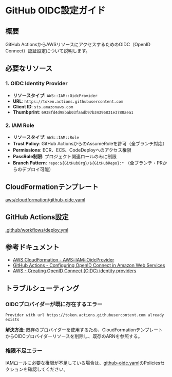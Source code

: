 # GitHub OIDC設定ガイド

## 概要
GitHub ActionsからAWSリソースにアクセスするためのOIDC（OpenID Connect）認証設定について説明します。

## 必要なリソース

### 1. OIDC Identity Provider
- **リソースタイプ**: `AWS::IAM::OidcProvider`
- **URL**: `https://token.actions.githubusercontent.com`
- **Client ID**: `sts.amazonaws.com`
- **Thumbprint**: `6938fd4d98bab03faadb97b34396831e3780aea1`

### 2. IAM Role
- **リソースタイプ**: `AWS::IAM::Role`
- **Trust Policy**: GitHub ActionsからのAssumeRoleを許可（全ブランチ対応）
- **Permissions**: ECR、ECS、CodeDeployへのアクセス権限
- **PassRole制限**: プロジェクト関連ロールのみに制限
- **Branch Pattern**: `repo:${GitHubOrg}/${GitHubRepo}:*` （全ブランチ・PRからのデプロイ可能）

## CloudFormationテンプレート
[aws/cloudformation/github-oidc.yaml](../aws/cloudformation/github-oidc.yaml)

## GitHub Actions設定
[.github/workflows/deploy.yml](../.github/workflows/deploy.yml)

## 参考ドキュメント
- [AWS CloudFormation - AWS::IAM::OidcProvider](https://docs.aws.amazon.com/ja_jp/AWSCloudFormation/latest/TemplateReference/aws-resource-iam-oidcprovider.html)
- [GitHub Actions - Configuring OpenID Connect in Amazon Web Services](https://docs.github.com/en/actions/deployment/security-hardening-your-deployments/configuring-openid-connect-in-amazon-web-services)
- [AWS - Creating OpenID Connect (OIDC) identity providers](https://docs.aws.amazon.com/IAM/latest/UserGuide/id_roles_providers_create_oidc.html)

## トラブルシューティング

### OIDCプロバイダーが既に存在するエラー
```
Provider with url https://token.actions.githubusercontent.com already exists
```

**解決方法**: 既存のプロバイダーを使用するため、CloudFormationテンプレートからOIDCプロバイダーリソースを削除し、既存のARNを参照する。

### 権限不足エラー
IAMロールに必要な権限が不足している場合は、[github-oidc.yaml](../aws/cloudformation/github-oidc.yaml)のPoliciesセクションを確認してください。